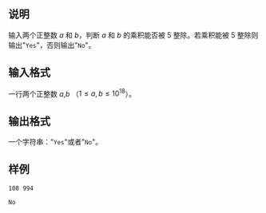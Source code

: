 <h2>说明</h2>

输入两个正整数 $a$ 和 $b$，判断 $a$ 和 $b$ 的乘积能否被 $5$ 整除。若乘积能被 $5$ 整除则输出"<code>Yes</code>"，否则输出"<code>No</code>"。

<h2>输入格式</h2>

一行两个正整数 $a$,$b$ （$1≤a,b≤10^{18}$）。

<h2>输出格式</h2>

一个字符串："<code>Yes</code>"或者"<code>No</code>"。

<h2>样例</h2>
<pre><code class="language-input1">108 994</code></pre><pre><code class="language-output1">No</code></pre>

